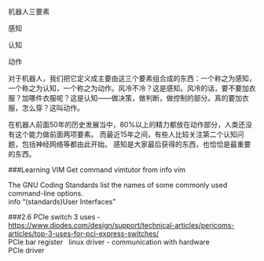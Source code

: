 机器人三要素

感知

认知

动作

对于机器人，我们把它定义成主要由这三个要素组合成的东西：一个称之为感知，一个称之为认知，一个称之为动作。风冷不冷？这是感知。风冷的话，要不要加衣服？加哪件衣服呢？这是认知——做决策，做判断，做控制的部分。真的要加衣服，怎么穿？这叫动作。

在机器人前面50年的历史发展当中，80%以上的精力都放在动作部分，人类还没有这个能力做前面两项要素。
而最近15年之间，有些人比较关注第二个认知问题，包括神经网络等都由此开始。
感知是大家最后获得的东西，也恰恰是最重要的东西。

###Learning VIM
Get command vimtutor from info vim  

The GNU Coding Standards list the names of some commonly used command-line
options.  
info “(standards)User Interfaces”

###2.6
PCIe switch 3 uses - https://www.diodes.com/design/support/technical-articles/pericoms-articles/top-3-uses-for-pci-express-switches/   
PCIe bar register   
linux driver - communication with hardware  
PCIe driver  
